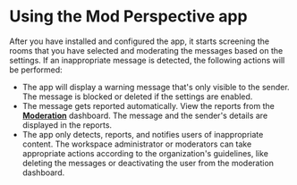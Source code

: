 # Using the Mod Perspective app

After you have installed and configured the app, it starts screening the rooms that you have selected and moderating the messages based on the settings. If an inappropriate message is detected, the following actions will be performed:&#x20;

* The app will display a warning message that's only visible to the sender. The message is blocked or deleted if the settings are enabled.
* The message gets reported automatically. View the reports from the [**Moderation**](https://docs.rocket.chat/use-rocket.chat/workspace-administration/moderation) dashboard. The message and the sender's details are displayed in the reports.
* The app only detects, reports, and notifies users of inappropriate content. The workspace administrator or moderators can take appropriate actions according to the organization's guidelines, like deleting the messages or deactivating the user from the moderation dashboard.
